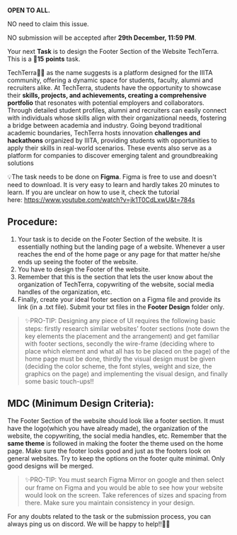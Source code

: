 **OPEN TO ALL.**

NO need to claim this issue.

NO submission will be accepted after **29th December, 11:59 PM**.

Your next **Task** is to design the Footer Section of the Website TechTerra. This is a 🌟**15** **points** task.

TechTerra🧑‍💻 as the name suggests is a platform designed for the IIITA community, offering a dynamic space for students, faculty, alumni and recruiters alike. At TechTerra, students have the opportunity to showcase their **skills, projects, and achievements, creating a comprehensive portfolio** that resonates with potential employers and collaborators. Through detailed student profiles, alumni and recruiters can easily connect with individuals whose skills align with their organizational needs, fostering a bridge between academia and industry. Going beyond traditional academic boundaries, TechTerra hosts innovation **challenges and hackathons** organized by IIITA, providing students with opportunities to apply their skills in real-world scenarios. These events also serve as a platform for companies to discover emerging talent and groundbreaking solutions

💡The task needs to be done on **Figma**. Figma is free to use and doesn't need to download. It is very easy to learn and hardly takes 20 minutes to learn. If you are unclear on how to use it, check the tutorial here: https://www.youtube.com/watch?v=jk1T0CdLxwU&t=784s

## Procedure:

1. Your task is to decide on the Footer Section of the website. It is essentially nothing but the landing page of a website. Whenever a user reaches the end of the home page or any page for that matter he/she ends up seeing the footer of the website.
2. You have to design the Footer of the website.
3. Remember that this is the section that lets the user know about the organization of TechTerra, copywriting of the website, social media handles of the organization, etc.
4. Finally, create your ideal footer section on a Figma file and provide its link (in a .txt file). Submit your txt files in the **Footer Design** folder only.

> ✨PRO-TIP: Designing any piece of UI requires the following basic steps: firstly research similar websites’ footer sections (note down the key elements the placement and the arrangement) and get familiar with footer sections, secondly the wire-frame (deciding where to place which element and what all has to be placed on the page) of the home page must be done, thirdly the visual design must be given (deciding the color scheme, the font styles, weight and size, the graphics on the page) and implementing the visual design, and finally some basic touch-ups!!
> 

## **MDC (Minimum Design Criteria):**

The Footer Section of the website should look like a footer section. It must have the logo(which you have already made), the organization of the website, the copywriting, the social media handles, etc. Remember that the **same theme** is followed in making the footer the theme used on the home page. Make sure the footer looks good and just as the footers look on general websites. Try to keep the options on the footer quite minimal. Only good designs will be merged.

> ✨PRO-TIP: You must search Figma Mirror on google and then select our frame on Figma and you would be able to see how your website would look on the screen. Take references of sizes and spacing from there. Make sure you maintain consistency in your design.
> 

For any doubts related to the task or the submission process, you can always ping us on discord. We will be happy to help!!🚀🚀